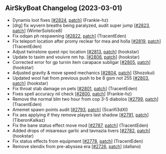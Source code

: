 ## AirSkyBoat Changelog (2023-03-01)
- Dynamis loot fixes [[#2824](https://github.com/AirSkyBoat/AirSkyBoat/pull/2824), [patch](https://github.com/AirSkyBoat/AirSkyBoat/pull/2824.patch)] (Frankie-hz)
- [drg] fix wyvern breaths being paralyzed, audit super jump [[#2823](https://github.com/AirSkyBoat/AirSkyBoat/pull/2823), [patch](https://github.com/AirSkyBoat/AirSkyBoat/pull/2823.patch)] (WinterSolstice8)
- Fix odqan ph respawning [[#2822](https://github.com/AirSkyBoat/AirSkyBoat/pull/2822), [patch](https://github.com/AirSkyBoat/AirSkyBoat/pull/2822.patch)] (TracentEden)
- Fix teleport location after promy reclear for mea and holla [[#2819](https://github.com/AirSkyBoat/AirSkyBoat/pull/2819), [patch](https://github.com/AirSkyBoat/AirSkyBoat/pull/2819.patch)] (TracentEden)
- Adjust twinstone quest npc location [[#2813](https://github.com/AirSkyBoat/AirSkyBoat/pull/2813), [patch](https://github.com/AirSkyBoat/AirSkyBoat/pull/2813.patch)] (hookstar)
- Update to taxim and vouivre nm hp. [[#2806](https://github.com/AirSkyBoat/AirSkyBoat/pull/2806), [patch](https://github.com/AirSkyBoat/AirSkyBoat/pull/2806.patch)] (hookstar)
- Corrected error for gp turnin item carapace subligar [[#2805](https://github.com/AirSkyBoat/AirSkyBoat/pull/2805), [patch](https://github.com/AirSkyBoat/AirSkyBoat/pull/2805.patch)] (hookstar)
- Adjusted gravity & move speed mechanics [[#2804](https://github.com/AirSkyBoat/AirSkyBoat/pull/2804), [patch](https://github.com/AirSkyBoat/AirSkyBoat/pull/2804.patch)] (Shozokui)
- Updated wool hat from previous push to be 8 gsm not 255 [[#2803](https://github.com/AirSkyBoat/AirSkyBoat/pull/2803), [patch](https://github.com/AirSkyBoat/AirSkyBoat/pull/2803.patch)] (hookstar)
- Fix throat stab damage on pets [[#2801](https://github.com/AirSkyBoat/AirSkyBoat/pull/2801), [patch](https://github.com/AirSkyBoat/AirSkyBoat/pull/2801.patch)] (TracentEden)
- Fixes spell accuracy nil check [[#2800](https://github.com/AirSkyBoat/AirSkyBoat/pull/2800), [patch](https://github.com/AirSkyBoat/AirSkyBoat/pull/2800.patch)] (Frankie-hz)
- Remove the normal blm two hour from cop 3-5 diabolos [[#2799](https://github.com/AirSkyBoat/AirSkyBoat/pull/2799), [patch](https://github.com/AirSkyBoat/AirSkyBoat/pull/2799.patch)] (TracentEden)
- Amemet spawn points audit [[#2793](https://github.com/AirSkyBoat/AirSkyBoat/pull/2793), [patch](https://github.com/AirSkyBoat/AirSkyBoat/pull/2793.patch)] (Scarifi3dXI)
- Fix aes applying if they remove players last shadow [[#2791](https://github.com/AirSkyBoat/AirSkyBoat/pull/2791), [patch](https://github.com/AirSkyBoat/AirSkyBoat/pull/2791.patch)] (TiberonKalkaz)
- Fix the bane status effect move mod [[#2787](https://github.com/AirSkyBoat/AirSkyBoat/pull/2787), [patch](https://github.com/AirSkyBoat/AirSkyBoat/pull/2787.patch)] (TracentEden)
- Added drops of misareaux garlic and tavnazia livers [[#2782](https://github.com/AirSkyBoat/AirSkyBoat/pull/2782), [patch](https://github.com/AirSkyBoat/AirSkyBoat/pull/2782.patch)] (hookstar)
- Fix status effects from equipment [[#2778](https://github.com/AirSkyBoat/AirSkyBoat/pull/2778), [patch](https://github.com/AirSkyBoat/AirSkyBoat/pull/2778.patch)] (TracentEden)
- Remove slendix from pre-abyssea era [[#2726](https://github.com/AirSkyBoat/AirSkyBoat/pull/2726), [patch](https://github.com/AirSkyBoat/AirSkyBoat/pull/2726.patch)] (dallano)
